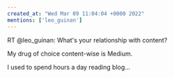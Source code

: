 ```yaml
---
created_at: "Wed Mar 09 11:04:04 +0000 2022"
mentions: ['leo_guinan']
---
```


RT @leo_guinan: What's your relationship with content?

My drug of choice content-wise is Medium.

I used to spend hours a day reading blog…